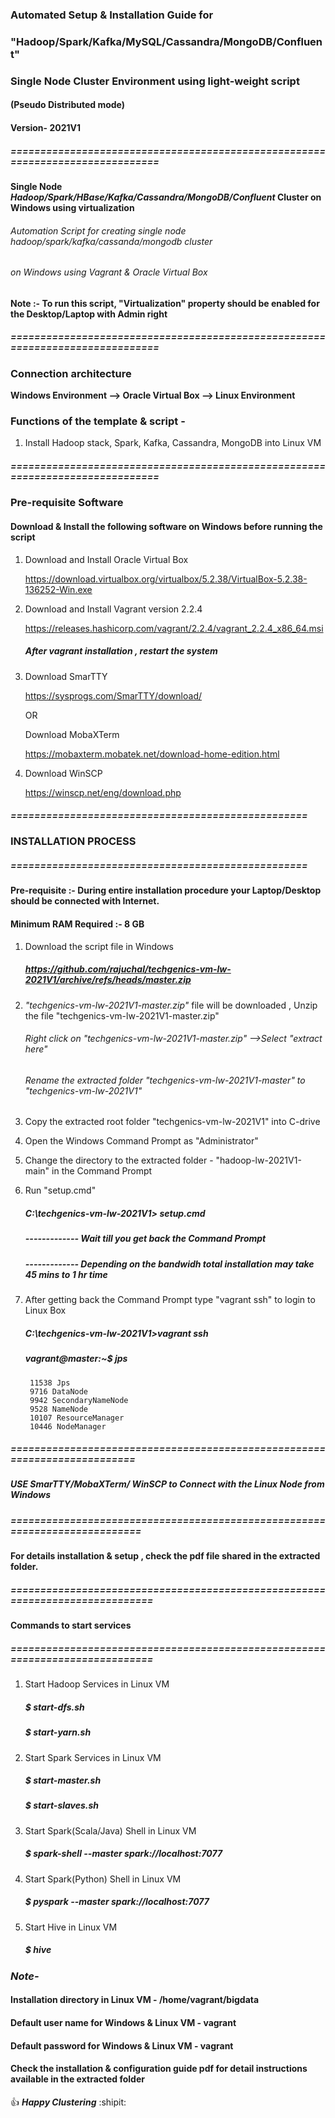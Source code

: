 ### Automated Setup & Installation Guide for 
### "Hadoop/Spark/Kafka/MySQL/Cassandra/MongoDB/Confluent"
### Single Node Cluster Environment using light-weight script
#### (Pseudo Distributed mode)
#### Version- 2021V1
##### ==============================================================================

#### Single Node _Hadoop/Spark/HBase/Kafka/Cassandra/MongoDB/Confluent_ Cluster on Windows using virtualization

###### Automation Script for creating single node _hadoop/spark/kafka/cassanda/mongodb_ cluster 
###### on Windows using Vagrant & Oracle Virtual Box 

#### Note :- To run this script, "Virtualization" property should be enabled for the Desktop/Laptop with Admin right
##### ==============================================================================
### Connection architecture

**Windows Environment --> Oracle Virtual Box --> Linux Environment**

### Functions of the template & script -
1. Install Hadoop stack, Spark, Kafka, Cassandra, MongoDB into Linux VM

##### ==============================================================================
### Pre-requisite Software
#### Download & Install the following software on Windows before running the script

1. Download and Install Oracle Virtual Box
   	
	https://download.virtualbox.org/virtualbox/5.2.38/VirtualBox-5.2.38-136252-Win.exe

2. Download and Install Vagrant version 2.2.4
  
	https://releases.hashicorp.com/vagrant/2.2.4/vagrant_2.2.4_x86_64.msi
  
      ##### After vagrant installation , restart the system
	
3. Download SmarTTY

	https://sysprogs.com/SmarTTY/download/
	
	OR
	
	Download MobaXTerm
	
	https://mobaxterm.mobatek.net/download-home-edition.html

4. Download WinSCP

	https://winscp.net/eng/download.php
	

	
##### ==================================================
###  INSTALLATION PROCESS
##### ==================================================

#### Pre-requisite :- During entire installation procedure your Laptop/Desktop should be connected with Internet.
#### Minimum RAM Required :- 8 GB

1. Download the script file in Windows

   #####   https://github.com/rajuchal/techgenics-vm-lw-2021V1/archive/refs/heads/master.zip

2. _"techgenics-vm-lw-2021V1-master.zip"_ file will be downloaded , Unzip the file "techgenics-vm-lw-2021V1-master.zip"
   ######  Right click on "techgenics-vm-lw-2021V1-master.zip" -->Select "extract here"
   ######  Rename the extracted folder "techgenics-vm-lw-2021V1-master" to "techgenics-vm-lw-2021V1"

3. Copy the extracted root folder "techgenics-vm-lw-2021V1" into C-drive

4. Open the Windows Command Prompt as "Administrator"

5. Change the directory to the extracted folder - "hadoop-lw-2021V1-main" in the Command Prompt

6. Run "setup.cmd"

   ##### C:\techgenics-vm-lw-2021V1> setup.cmd

   ##### ------------- Wait till you get back the Command Prompt
   ##### ------------- Depending on the bandwidh total installation may take 45 mins to 1 hr time

6. After getting back the Command Prompt type "vagrant ssh" to login to Linux Box

   ##### C:\techgenics-vm-lw-2021V1>vagrant ssh

   ##### vagrant@master:~$ jps
		11538 Jps
		9716 DataNode
		9942 SecondaryNameNode
		9528 NameNode
		10107 ResourceManager
		10446 NodeManager

##### ==========================================================================
##### USE SmarTTY/MobaXTerm/ WinSCP to Connect with the Linux Node from Windows

##### ===========================================================================

#### For details installation & setup , check the pdf file shared in the extracted folder.

##### =============================================================================

#### Commands to start services

##### =============================================================================

1. Start Hadoop Services in Linux VM
    ##### $ start-dfs.sh
    ##### $ start-yarn.sh

2. Start Spark Services in Linux VM
    ##### $ start-master.sh
    ##### $ start-slaves.sh

3. Start Spark(Scala/Java) Shell  in Linux VM

    ##### $ spark-shell --master spark://localhost:7077

4. Start Spark(Python) Shell  in Linux VM

    ##### $ pyspark --master spark://localhost:7077

5. Start Hive  in Linux VM

    ##### $ hive

### *Note-*
#### Installation directory in Linux VM - /home/vagrant/bigdata
#### Default user name for Windows & Linux VM - vagrant
#### Default password for Windows & Linux VM - vagrant
#### Check the installation & configuration guide pdf for detail instructions available in the extracted folder

:+1: **_Happy Clustering_** :shipit:
